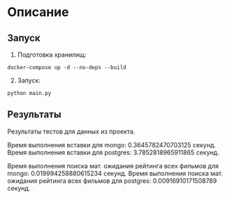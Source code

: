 # Описание
## Запуск
1. Подготовка хранилищ:
```
docker-compose up -d --no-deps --build
```

2. Запуск:
```
python main.py
```

## Результаты
Результаты тестов для данных из проекта.

Время выполнения вставки для mongo: 0.3645782470703125 секунд.
Время выполнения вставки для postgres: 3.7852818965911865 секунд.

Время выполнения поиска мат. ожидания рейтинга всех фильмов для mongo: 0.019994258880615234 секунд.
Время выполнения поиска мат. ожидания рейтинга всех фильмов для postgres: 0.00916910171508789 секунд. 


